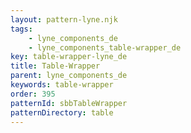 ```yaml
---
layout: pattern-lyne.njk
tags: 
    - lyne_components_de
    - lyne_components_table-wrapper_de
key: table-wrapper-lyne_de
title: Table-Wrapper
parent: lyne_components_de
keywords: table-wrapper
order: 395
patternId: sbbTableWrapper
patternDirectory: table
---
```

